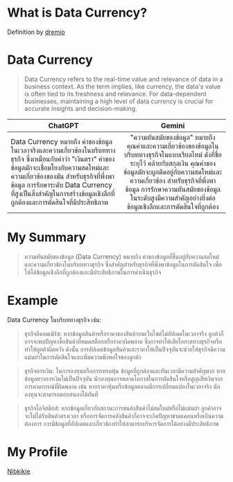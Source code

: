 # What is Data Currency?
Definition by [dremio](https://www.dremio.com/wiki/data-currency/)

# Data Currency
> Data Currency refers to the real-time value and relevance of data in a business context. As the term implies, like currency, the data's value is often tied to its freshness and relevance. For data-dependent businesses, maintaining a high level of data currency is crucial for accurate insights and decision-making.

| ChatGPT  | Gemini |
|-----|:-----:|       
|Data Currency หมายถึง ค่าของข้อมูลในเวลาจริงและความเกี่ยวข้องในบริบททางธุรกิจ ซึ่งเหมือนกับคำว่า "เงินตรา" ค่าของข้อมูลมักจะเชื่อมโยงกับความสดใหม่และความเกี่ยวข้องของมัน สำหรับธุรกิจที่พึ่งพาข้อมูล การรักษาระดับ Data Currency ที่สูงเป็นสิ่งสำคัญในการสร้างข้อมูลเชิงลึกที่ถูกต้องและการตัดสินใจที่มีประสิทธิภาพ | "ความทันสมัยของข้อมูล" หมายถึง คุณค่าและความเกี่ยวข้องของข้อมูลในบริบททางธุรกิจในแบบเรียลไทม์ ดังที่ชื่อระบุไว้ คล้ายกับสกุลเงิน คุณค่าของข้อมูลมักจะผูกติดอยู่กับความสดใหม่และความเกี่ยวข้อง สำหรับธุรกิจที่พึ่งพาข้อมูล การรักษาความทันสมัยของข้อมูลในระดับสูงมีความสำคัญอย่างยิ่งต่อข้อมูลเชิงลึกและการตัดสินใจที่ถูกต้อง |

# My Summary
> ความทันสมัยของข้อมูล (Data Currency) หมายถึง ค่าของข้อมูลที่ขึ้นอยู่กับความสดใหม่และความเกี่ยวข้องในบริบททางธุรกิจ ซึ่งสำคัญสำหรับธุรกิจที่พึ่งพาข้อมูลในการตัดสินใจ เพื่อให้ได้ข้อมูลเชิงลึกที่ถูกต้องและมีประสิทธิภาพในการดำเนินธุรกิจ

# Example

Data Currency ในบริบททางธุรกิจ เช่น:

> ธุรกิจอีคอมเมิร์ซ: หากข้อมูลสินค้าหรือราคาของสินค้าบนเว็บไซต์ไม่อัปเดตในเวลาจริง ลูกค้าก็อาจจะพบปัญหาซื้อสินค้าที่หมดสต็อกหรือราคาผิดพลาด ซึ่งอาจทำให้เสียโอกาสทางธุรกิจหรือทำให้ลูกค้าผิดหวัง ดังนั้น การอัปเดตข้อมูลสินค้าและราคาให้เป็นปัจจุบันจะช่วยให้ธุรกิจมีความแม่นยำในการตัดสินใจและเพิ่มความพึงพอใจของลูกค้า

> ธุรกิจการเงิน: ในการลงทุนหรือการเทรดหุ้น ข้อมูลที่ถูกต้องและทันเวลามีความสำคัญมาก หากข้อมูลทางการเงินไม่เป็นปัจจุบัน นักลงทุนอาจพลาดโอกาสในการตัดสินใจหรือสูญเสียเงินจากการคาดการณ์ที่ผิดพลาด เช่น หากราคาหุ้นหรือข้อมูลตลาดมีการเปลี่ยนแปลงในเวลาจริง นักลงทุนจะสามารถตอบสนองได้ทันที

> ธุรกิจโลจิสติกส์: หากข้อมูลเกี่ยวกับสถานะการขนส่งสินค้าไม่สดใหม่หรือไม่แม่นยำ ลูกค้าอาจจะไม่ได้รับสินค้าตรงเวลา หรือการจัดการคลังสินค้าก็อาจจะเกิดปัญหาขาดแคลนหรือเกินความต้องการ การมีข้อมูลที่อัปเดตและเกี่ยวข้องทำให้สามารถบริหารจัดการได้อย่างมีประสิทธิภาพ

# My Profile
[Nibkikie](https://nibkekie.github.io/)
